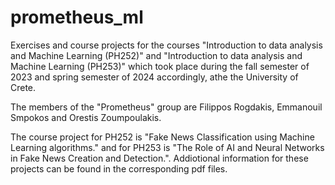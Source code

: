 # prometheus_ml
Exercises and course projects for the courses "Introduction to data analysis and Machine Learning (PH252)" and "Introduction to data analysis and Machine Learning (PH253)" which took place during the fall semester of 2023 and spring semester of 2024 accordingly, athe the University of Crete.

The members of the "Prometheus" group are Filippos Rogdakis, Emmanouil Smpokos and Orestis Zoumpoulakis.

The course project for PH252 is "Fake News Classification using Machine Learning algorithms." and for PH253 is "The Role of AI and Neural Networks in Fake News Creation and Detection.". Addiotional information for these projects can be found in the corresponding pdf files.
